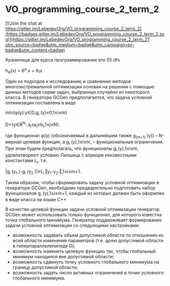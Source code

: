 VO_programming_course_2_term_2
==============================

[![Join the chat at https://gitter.im/LebedevOrg/VO_programming_course_2_term_2](https://badges.gitter.im/LebedevOrg/VO_programming_course_2_term_2.svg)](https://gitter.im/LebedevOrg/VO_programming_course_2_term_2?utm_source=badge&utm_medium=badge&utm_campaign=pr-badge&utm_content=badge)

Хранилище для курса программирование вто
55
dfs

 h<sub>&phi;</sub>(x) = &theta;<sup>o</sup> x + &theta;<sub>1</sub>x


Один из подходов к исследованию и сравнению методов многоэкстремальной оптимизации основан на решении с помощью данных методов серии задач, выбранных случайно из некоторого класса.
В генераторе GCGen предполагается, что задача условной оптимизации поставлена в виде

min{φ(y):y∈D,g<sub>i</sub> (y)≤0,1≤i≤m}			
	
D={y∈R<sup>N</sup>: a<sub>j</sub>≤y<sub>j</sub>≤b<sub>j</sub>,1≤j≤N}.
	
где функционал φ(y) (обозначаемый в дальнейшем также g<sub>(m+1)</sub> (y)) – N-мерная целевая функция, а g<sub>i</sub> (y),1≤i≤m, – функциональные ограничения.
При этом будем предполагать, что функционалы g<sub>i</sub> (y),1≤i≤m, удовлетворяют условию Липшица с априори неизвестными константами L<sub>i</sub>, т.е.

|g<sub>i</sub> (y<sub>1</sub> )-g<sub>i</sub> (y<sub>2</sub> )|≤L<sub>i</sub> ‖y<sub>1</sub>-y<sub>2</sub> ‖,1≤i≤m+1.

Таким образом, чтобы сформировать задачу условной оптимизации в генераторе GCGen, необходимо предварительно подготовить набор функционалов g<sub>i</sub> (y),1≤i≤m+1, каждый из которых должен быть оформлен в виде класса на языке C++

В качестве целевой функции задачи условной оптимизации генератор GCGen может использовать только функционал, для которого известна точка глобального минимума.
Генератор поддерживает формирование задачи условной оптимизации со следующими настройками:
* возможность задавать объем допустимой области по отношению ко всей области изменения параметров (т.е. долю допустимой области в гиперпараллелепипеде D);
* возможность изменить целевую функцию так, чтобы глобальный минимум находился вне допустимой области;
* возможность сдвинуть точку условного глобального минимума на границу допустимой области;
* возможность задать число активных ограничений в точке условного глобального минимума.
